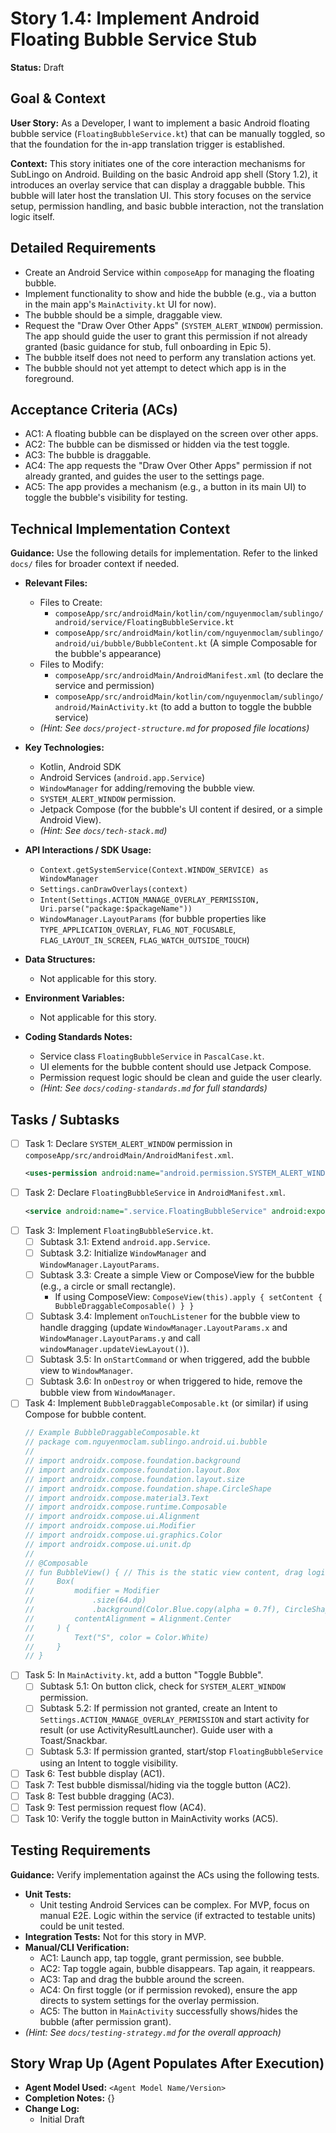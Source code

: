 
# Story 1.4: Implement Android Floating Bubble Service Stub

**Status:** Draft

## Goal & Context

**User Story:** As a Developer, I want to implement a basic Android floating bubble service (`FloatingBubbleService.kt`) that can be manually toggled, so that the foundation for the in-app translation trigger is established.

**Context:** This story initiates one of the core interaction mechanisms for SubLingo on Android. Building on the basic Android app shell (Story 1.2), it introduces an overlay service that can display a draggable bubble. This bubble will later host the translation UI. This story focuses on the service setup, permission handling, and basic bubble interaction, not the translation logic itself.

## Detailed Requirements

- Create an Android Service within `composeApp` for managing the floating bubble.
- Implement functionality to show and hide the bubble (e.g., via a button in the main app's `MainActivity.kt` UI for now).
- The bubble should be a simple, draggable view.
- Request the "Draw Over Other Apps" (`SYSTEM_ALERT_WINDOW`) permission. The app should guide the user to grant this permission if not already granted (basic guidance for stub, full onboarding in Epic 5).
- The bubble itself does not need to perform any translation actions yet.
- The bubble should not yet attempt to detect which app is in the foreground.

## Acceptance Criteria (ACs)

- AC1: A floating bubble can be displayed on the screen over other apps.
- AC2: The bubble can be dismissed or hidden via the test toggle.
- AC3: The bubble is draggable.
- AC4: The app requests the "Draw Over Other Apps" permission if not already granted, and guides the user to the settings page.
- AC5: The app provides a mechanism (e.g., a button in its main UI) to toggle the bubble's visibility for testing.

## Technical Implementation Context

**Guidance:** Use the following details for implementation. Refer to the linked `docs/` files for broader context if needed.

- **Relevant Files:**

    - Files to Create:
        - `composeApp/src/androidMain/kotlin/com/nguyenmoclam/sublingo/android/service/FloatingBubbleService.kt`
        - `composeApp/src/androidMain/kotlin/com/nguyenmoclam/sublingo/android/ui/bubble/BubbleContent.kt` (A simple Composable for the bubble's appearance)
    - Files to Modify:
        - `composeApp/src/androidMain/AndroidManifest.xml` (to declare the service and permission)
        - `composeApp/src/androidMain/kotlin/com/nguyenmoclam/sublingo/android/MainActivity.kt` (to add a button to toggle the bubble service)
    - *(Hint: See `docs/project-structure.md` for proposed file locations)*

- **Key Technologies:**

    - Kotlin, Android SDK
    - Android Services (`android.app.Service`)
    - `WindowManager` for adding/removing the bubble view.
    - `SYSTEM_ALERT_WINDOW` permission.
    - Jetpack Compose (for the bubble's UI content if desired, or a simple Android View).
    - *(Hint: See `docs/tech-stack.md`)*

- **API Interactions / SDK Usage:**

    - `Context.getSystemService(Context.WINDOW_SERVICE) as WindowManager`
    - `Settings.canDrawOverlays(context)`
    - `Intent(Settings.ACTION_MANAGE_OVERLAY_PERMISSION, Uri.parse("package:$packageName"))`
    - `WindowManager.LayoutParams` (for bubble properties like `TYPE_APPLICATION_OVERLAY`, `FLAG_NOT_FOCUSABLE`, `FLAG_LAYOUT_IN_SCREEN`, `FLAG_WATCH_OUTSIDE_TOUCH`)

- **Data Structures:**

    - Not applicable for this story.

- **Environment Variables:**

    - Not applicable for this story.

- **Coding Standards Notes:**

    - Service class `FloatingBubbleService` in `PascalCase.kt`.
    - UI elements for the bubble content should use Jetpack Compose.
    - Permission request logic should be clean and guide the user clearly.
    - *(Hint: See `docs/coding-standards.md` for full standards)*

## Tasks / Subtasks

- [ ] Task 1: Declare `SYSTEM_ALERT_WINDOW` permission in `composeApp/src/androidMain/AndroidManifest.xml`.
  ```xml
  <uses-permission android:name="android.permission.SYSTEM_ALERT_WINDOW" />
  ```
- [ ] Task 2: Declare `FloatingBubbleService` in `AndroidManifest.xml`.
  ```xml
  <service android:name=".service.FloatingBubbleService" android:exported="false" />
  ```
- [ ] Task 3: Implement `FloatingBubbleService.kt`.
    - [ ] Subtask 3.1: Extend `android.app.Service`.
    - [ ] Subtask 3.2: Initialize `WindowManager` and `WindowManager.LayoutParams`.
    - [ ] Subtask 3.3: Create a simple View or ComposeView for the bubble (e.g., a circle or small rectangle).
        - If using ComposeView: `ComposeView(this).apply { setContent { BubbleDraggableComposable() } }`
    - [ ] Subtask 3.4: Implement `onTouchListener` for the bubble view to handle dragging (update `WindowManager.LayoutParams.x` and `WindowManager.LayoutParams.y` and call `windowManager.updateViewLayout()`).
    - [ ] Subtask 3.5: In `onStartCommand` or when triggered, add the bubble view to `WindowManager`.
    - [ ] Subtask 3.6: In `onDestroy` or when triggered to hide, remove the bubble view from `WindowManager`.
- [ ] Task 4: Implement `BubbleDraggableComposable.kt` (or similar) if using Compose for bubble content.
  ```kotlin
  // Example BubbleDraggableComposable.kt
  // package com.nguyenmoclam.sublingo.android.ui.bubble
  //
  // import androidx.compose.foundation.background
  // import androidx.compose.foundation.layout.Box
  // import androidx.compose.foundation.layout.size
  // import androidx.compose.foundation.shape.CircleShape
  // import androidx.compose.material3.Text
  // import androidx.compose.runtime.Composable
  // import androidx.compose.ui.Alignment
  // import androidx.compose.ui.Modifier
  // import androidx.compose.ui.graphics.Color
  // import androidx.compose.ui.unit.dp
  //
  // @Composable
  // fun BubbleView() { // This is the static view content, drag logic is in the Service
  //     Box(
  //         modifier = Modifier
  //             .size(64.dp)
  //             .background(Color.Blue.copy(alpha = 0.7f), CircleShape),
  //         contentAlignment = Alignment.Center
  //     ) {
  //         Text("S", color = Color.White)
  //     }
  // }
  ```
- [ ] Task 5: In `MainActivity.kt`, add a button "Toggle Bubble".
    - [ ] Subtask 5.1: On button click, check for `SYSTEM_ALERT_WINDOW` permission.
    - [ ] Subtask 5.2: If permission not granted, create an Intent to `Settings.ACTION_MANAGE_OVERLAY_PERMISSION` and start activity for result (or use ActivityResultLauncher). Guide user with a Toast/Snackbar.
    - [ ] Subtask 5.3: If permission granted, start/stop `FloatingBubbleService` using an Intent to toggle visibility.
- [ ] Task 6: Test bubble display (AC1).
- [ ] Task 7: Test bubble dismissal/hiding via the toggle button (AC2).
- [ ] Task 8: Test bubble dragging (AC3).
- [ ] Task 9: Test permission request flow (AC4).
- [ ] Task 10: Verify the toggle button in MainActivity works (AC5).

## Testing Requirements

**Guidance:** Verify implementation against the ACs using the following tests.

- **Unit Tests:**
    - Unit testing Android Services can be complex. For MVP, focus on manual E2E. Logic within the service (if extracted to testable units) could be unit tested.
- **Integration Tests:** Not for this story in MVP.
- **Manual/CLI Verification:**
    - AC1: Launch app, tap toggle, grant permission, see bubble.
    - AC2: Tap toggle again, bubble disappears. Tap again, it reappears.
    - AC3: Tap and drag the bubble around the screen.
    - AC4: On first toggle (or if permission revoked), ensure the app directs to system settings for the overlay permission.
    - AC5: The button in `MainActivity` successfully shows/hides the bubble (after permission grant).
- *(Hint: See `docs/testing-strategy.md` for the overall approach)*

## Story Wrap Up (Agent Populates After Execution)

- **Agent Model Used:** `<Agent Model Name/Version>`
- **Completion Notes:** {}
- **Change Log:**
    - Initial Draft

